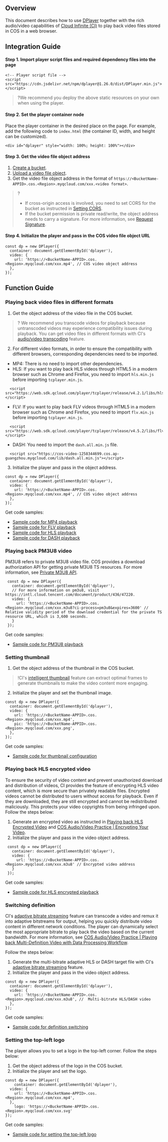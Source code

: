 ## Overview

This document describes how to use [DPlayer](https://dplayer.js.org/) together with the rich audio/video capabilities of [Cloud Infinite (CI)](https://www.tencentcloud.com/document/product/1045/46980) to play back video files stored in COS in a web browser.

## Integration Guide

#### Step 1. Import player script files and required dependency files into the page
```
<!-- Player script file -->
<script src="https://cdn.jsdelivr.net/npm/dplayer@1.26.0/dist/DPlayer.min.js"></script>
```
>?We recommend you deploy the above static resources on your own when using the player.

#### Step 2. Set the player container node
Place the player container in the desired place on the page. For example, add the following code to `index.html` (the container ID, width, and height can be customized).
```
<div id="dplayer" style="width: 100%; height: 100%"></div>
```

#### Step 3. Get the video file object address
1. [Create a bucket](https://intl.cloud.tencent.com/document/product/436/13309).
2. [Upload a video file object](https://intl.cloud.tencent.com/document/product/436/13321).
3. Get the video file object address in the format of `https://<BucketName-APPID>.cos.<Region>.myqcloud.com/xxx.<video format>`.

>?
> - If cross-origin access is involved, you need to set CORS for the bucket as instructed in [Setting CORS](https://intl.cloud.tencent.com/document/product/436/13318).
> - If the bucket permission is private read/write, the object address needs to carry a signature. For more information, see [Request Signature](https://intl.cloud.tencent.com/document/product/436/7778).

#### Step 4. Initialize the player and pass in the COS video file object URL
```
const dp = new DPlayer({
  container: document.getElementById('dplayer'),
  video: {
  	url: 'https://<BucketName-APPID>.cos.<Region>.myqcloud.com/xxx.mp4', // COS video object address
  },
});
```

## Function Guide

[](id:1)
### Playing back video files in different formats

1. Get the object address of the video file in the COS bucket.
>? We recommend you transcode videos for playback because untranscoded videos may experience compatibility issues during playback. You can get video files in different formats with CI's [audio/video transcoding](https://intl.cloud.tencent.com/document/product/1045/49543) feature.
2. For different video formats, in order to ensure the compatibility with different browsers, corresponding dependencies need to be imported.
 - MP4: There is no need to import other dependencies.
 - HLS: If you want to play back HLS videos through HTML5 in a modern browser such as Chrome and Firefox, you need to import `hls.min.js` before importing `tcplayer.min.js`.
```
  <script src="https://web.sdk.qcloud.com/player/tcplayer/release/v4.2.1/libs/hls.min.0.13.2m.js"></script>
```
 - FLV: If you want to play back FLV videos through HTML5 in a modern browser such as Chrome and Firefox, you need to import `flv.min.js` before importing `tcplayer.min.js`.
```
  <script src="https://web.sdk.qcloud.com/player/tcplayer/release/v4.5.2/libs/flv.min.1.6.2.js"></script>
```
 - DASH: You need to import the `dash.all.min.js` file.
```
  <script src="https://cos-video-1258344699.cos.ap-guangzhou.myqcloud.com/lib/dash.all.min.js"></script>
```
3. Initialize the player and pass in the object address.
```
const dp = new DPlayer({
  container: document.getElementById('dplayer'),
  video: {
  	url: 'https://<BucketName-APPID>.cos.<Region>.myqcloud.com/xxx.mp4', // COS video object address
  },
});
```

Get code samples:
- [Sample code for MP4 playback](https://github.com/tencentyun/cos-demo/blob/main/cos-video/examples/web/dplayer/mp4.html)
- [Sample code for FLV playback](https://github.com/tencentyun/cos-demo/blob/main/cos-video/examples/web/dplayer/flv.html)
- [Sample code for HLS playback](https://github.com/tencentyun/cos-demo/blob/main/cos-video/examples/web/dplayer/m3u8.html)
- [Sample code for DASH playback](https://github.com/tencentyun/cos-demo/blob/main/cos-video/examples/web/dplayer/dash.html)

[](id:2)
### Playing back PM3U8 video
PM3U8 refers to private M3U8 video file. COS provides a download authorization API for getting private M3U8 TS resources. For more information, see [Private M3U8 API](https://intl.cloud.tencent.com/document/product/436/47220).
```
 const dp = new DPlayer({
   container: document.getElementById('dplayer'),
   // For more information on pm3u8, visit https://intl.cloud.tencent.com/document/product/436/47220.
   video: {
     url: 'https://<BucketName-APPID>.cos.<Region>.myqcloud.com/xxx.m3u8?ci-process=pm3u8&expires=3600' // Relative validity period of the download credential for the private TS resource URL, which is 3,600 seconds.
   }
 });
```
Get code samples:
- [Sample code for PM3U8 playback](https://github.com/tencentyun/cos-demo/blob/main/cos-video/examples/web/dplayer/pm3u8.html)

[](id:3)
### Setting thumbnail
1. Get the object address of the thumbnail in the COS bucket.
>!CI's [intelligent thumbnail](https://intl.cloud.tencent.com/document/product/1045/47740) feature can extract optimal frames to generate thumbnails to make the video content more engaging.
2. Initialize the player and set the thumbnail image.
```
const dp = new DPlayer({
  container: document.getElementById('dplayer'),
  video: {
    url: 'https://<BucketName-APPID>.cos.<Region>.myqcloud.com/xxx.mp4',
    pic: 'https://<BucketName-APPID>.cos.<Region>.myqcloud.com/xxx.png',
  },
});
```

Get code samples:
- [Sample code for thumbnail configuration](https://github.com/tencentyun/cos-demo/blob/main/cos-video/examples/web/dplayer/poster.html)

[](id:4)
### Playing back HLS encrypted video
To ensure the security of video content and prevent unauthorized download and distribution of videos, CI provides the feature of encrypting HLS video content, which is more secure than privately readable files. Encrypted videos cannot be distributed to users without access for playback. Even if they are downloaded, they are still encrypted and cannot be redistributed maliciously. This protects your video copyrights from being infringed upon.
Follow the steps below:
1. Generate an encrypted video as instructed in [Playing back HLS Encrypted Video](https://intl.cloud.tencent.com/document/product/436/48293) and [COS Audio/Video Practice | Encrypting Your Video](https://mp.weixin.qq.com/s/4f-GKyAG0S-FcZ2BZCn7jA).
2. Initialize the player and pass in the video object address.
```
 const dp = new DPlayer({
   container: document.getElementById('dplayer'),
   video: {
     url: 'https://<BucketName-APPID>.cos.<Region>.myqcloud.com/xxx.m3u8' // Encrypted video address
   }
 });
```


Get code samples:
- [Sample code for HLS encrypted playback](https://github.com/tencentyun/cos-demo/blob/main/cos-video/examples/web/dplayer/m3u8.html)

[](id:5)
### Switching definition

CI's [adaptive bitrate streaming](https://intl.cloud.tencent.com/document/product/1045/47745) feature can transcode a video and remux it into adaptive bitstreams for output, helping you quickly distribute video content in different network conditions. The player can dynamically select the most appropriate bitrate to play back the video based on the current bandwidth. For more information, see [COS Audio/Video Practice | Playing back Multi-Definition Video with Data Processing Workflow](https://mp.weixin.qq.com/s/THUhur1FV_55T9zzqT2MFQ).

Follow the steps below:
1. Generate the multi-bitrate adaptive HLS or DASH target file with CI's [adaptive bitrate streaming](https://intl.cloud.tencent.com/document/product/1045/47745) feature.
2. Initialize the player and pass in the video object address.
```
const dp = new DPlayer({
  container: document.getElementById('dplayer'),
  video: {
  	url: 'https://<BucketName-APPID>.cos.<Region>.myqcloud.com/xxx.m3u8', //  Multi-bitrate HLS/DASH video
  },
});
```

Get code samples:
- [Sample code for definition switching](https://github.com/tencentyun/cos-demo/blob/main/cos-video/examples/web/dplayer/multiDefinition.html)

[](id:6)
### Setting the top-left logo
The player allows you to set a logo in the top-left corner.
Follow the steps below:
1. Get the object address of the logo in the COS bucket.
2. Initialize the player and set the logo.
```
const dp = new DPlayer({
	container: document.getElementById('dplayer'),
  video: {
  	url: 'https://<BucketName-APPID>.cos.<Region>.myqcloud.com/xxx.mp4',
  },
	logo: 'https://<BucketName-APPID>.cos.<Region>.myqcloud.com/xxx.svg'
});
```

Get code samples:
- [Sample code for setting the top-left logo](https://github.com/tencentyun/cos-demo/blob/main/cos-video/examples/web/dplayer/logo.html)


